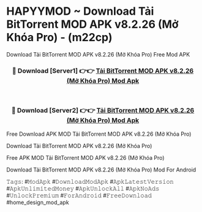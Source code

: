 # HAPYYMOD ~ Download Tải BitTorrent MOD APK v8.2.26 (Mở Khóa Pro) - (m22cp)
Download Tải BitTorrent MOD APK v8.2.26 (Mở Khóa Pro) Free Mod APK

<div align="center">
<h3>🔴 Download [Server1] 👉👉 <a href="https://apk-comot.site?title=Tải_BitTorrent_MOD_APK_v8.2.26_(Mở_Khóa_Pro)">Tải BitTorrent MOD APK v8.2.26 (Mở Khóa Pro) Mod Apk</a></h3><br>

<h3>🔴 Download [Server2] 👉👉 <a href="https://apk-comot.site?title=Tải_BitTorrent_MOD_APK_v8.2.26_(Mở_Khóa_Pro)">Tải BitTorrent MOD APK v8.2.26 (Mở Khóa Pro) Mod Apk</a></h3>
</div>


Free Download APK MOD Tải BitTorrent MOD APK v8.2.26 (Mở Khóa Pro)

Download Tải BitTorrent MOD APK v8.2.26 (Mở Khóa Pro) 

Free APK MOD Tải BitTorrent MOD APK v8.2.26 (Mở Khóa Pro) 

Download Tải BitTorrent MOD APK v8.2.26 (Mở Khóa Pro) Mod For Android

𝚃𝚊𝚐𝚜: #𝙼𝚘𝚍𝙰𝚙𝚔 #𝙳𝚘𝚠𝚗𝚕𝚘𝚊𝚍𝙼𝚘𝚍𝙰𝚙𝚔 #𝙰𝚙𝚔𝙻𝚊𝚝𝚎𝚜𝚝𝚅𝚎𝚛𝚜𝚒𝚘𝚗 #𝙰𝚙𝚔𝚄𝚗𝚕𝚒𝚖𝚒𝚝𝚎𝚍𝙼𝚘𝚗𝚎𝚢 #𝙰𝚙𝚔𝚄𝚗𝚕𝚘𝚌𝚔𝙰𝚕𝚕 #𝙰𝚙𝚔𝙽𝚘𝙰𝚍𝚜 #𝚄𝚗𝚕𝚘𝚌𝚔𝙿𝚛𝚎𝚖𝚒𝚞𝚖 #𝙵𝚘𝚛𝙰𝚗𝚍𝚛𝚘𝚒𝚍 #𝙵𝚛𝚎𝚎𝙳𝚘𝚠𝚗𝚕𝚘𝚊𝚍 #home_design_mod_apk